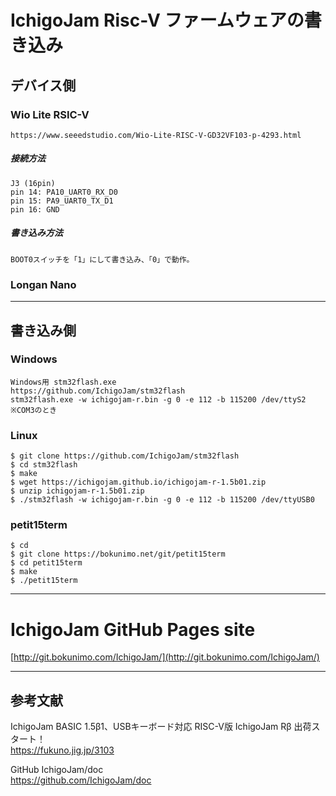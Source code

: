 # IchigoJam Risc-V ファームウェアの書き込み

## デバイス側  

### Wio Lite RSIC-V  
	https://www.seeedstudio.com/Wio-Lite-RISC-V-GD32VF103-p-4293.html

##### 接続方法  

	J3 (16pin)
	pin 14: PA10_UART0_RX_D0
	pin 15: PA9_UART0_TX_D1
	pin 16: GND

##### 書き込み方法  

	BOOT0スイッチを「1」にして書き込み、「0」で動作。  

### Longan Nano  


--------------------------------------------------------------------------------

## 書き込み側  

### Windows  

	Windows用 stm32flash.exe
	https://github.com/IchigoJam/stm32flash
	stm32flash.exe -w ichigojam-r.bin -g 0 -e 112 -b 115200 /dev/ttyS2
	※COM3のとき

### Linux  

	$ git clone https://github.com/IchigoJam/stm32flash
	$ cd stm32flash
	$ make
	$ wget https://ichigojam.github.io/ichigojam-r-1.5b01.zip
	$ unzip ichigojam-r-1.5b01.zip
	$ ./stm32flash -w ichigojam-r.bin -g 0 -e 112 -b 115200 /dev/ttyUSB0

### petit15term  

	$ cd
	$ git clone https://bokunimo.net/git/petit15term
	$ cd petit15term
	$ make
	$ ./petit15term

--------------------------------------------------------------------------------

# IchigoJam GitHub Pages site
[http://git.bokunimo.com/IchigoJam/](http://git.bokunimo.com/IchigoJam/)  

--------------------------------------------------------------------------------

## 参考文献

IchigoJam BASIC 1.5β1、USBキーボード対応 RISC-V版 IchigoJam Rβ 出荷スタート！  
https://fukuno.jig.jp/3103

GitHub IchigoJam/doc  
https://github.com/IchigoJam/doc
